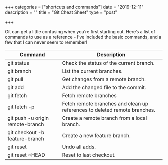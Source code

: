 +++
categories = ["shortcuts and commands"]
date = "2019-12-11"
description = ""
title = "Git Cheat Sheet"
type = "post"

+++

Git can get a little confusing when you’re first starting out. Here’s a list of commands to use as a reference - I’ve included the basic commands, and a few that I can never seem to remember!


| Command | Description |
|---------|-------------|
git status | Check the status of the current branch.
git branch | List the current branches.
git pull | Get changes from a remote branch.
git add | Add the changed file to the commit.
git fetch | Fetch remote branches
git fetch -p | Fetch remote branches and clean up references to deleted remote branches.
git push -u origin remote-branch | Create a remote branch from a local branch.
git checkout -b feature-branch | Create a new feature branch.
git reset | Undo all adds.
git reset ~HEAD | Reset to last checkout.